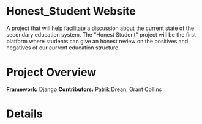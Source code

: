 # Honest_Student Website
A project that will help facilitate a discussion about the current state of the secondary education system. 
The "Honest Student" project will be the first platform where students can give an honest review on the positives 
and negatives of our current education structure.

# Project Overview
**Framework:** Django
**Contributors:** Patrik Drean, Grant Collins

# Details

